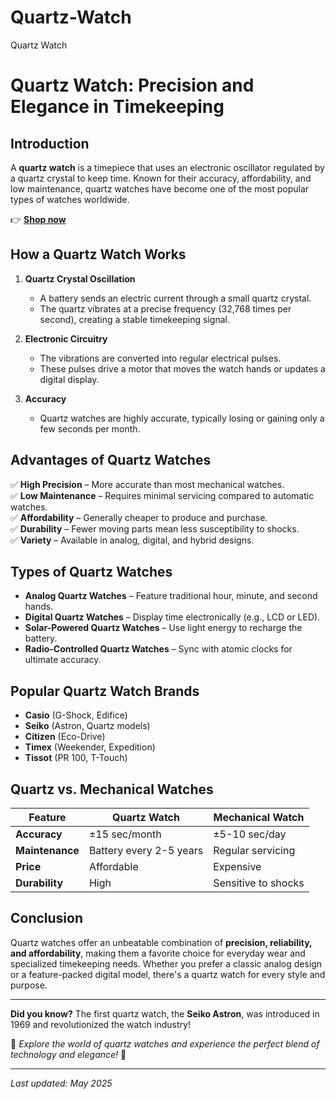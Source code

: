 # Quartz-Watch
Quartz Watch
# Quartz Watch: Precision and Elegance in Timekeeping  

## Introduction  
A **quartz watch** is a timepiece that uses an electronic oscillator regulated by a quartz crystal to keep time. Known for their accuracy, affordability, and low maintenance, quartz watches have become one of the most popular types of watches worldwide.  

👉 [**Shop now**](https://free.thefinds.biz/?utm_medium=e419e4d4e57d17f163ee4e72b59be1bc3350fc9a&utm_campaign=Global)

## How a Quartz Watch Works  
1. **Quartz Crystal Oscillation**  
   - A battery sends an electric current through a small quartz crystal.  
   - The quartz vibrates at a precise frequency (32,768 times per second), creating a stable timekeeping signal.  

2. **Electronic Circuitry**  
   - The vibrations are converted into regular electrical pulses.  
   - These pulses drive a motor that moves the watch hands or updates a digital display.  

3. **Accuracy**  
   - Quartz watches are highly accurate, typically losing or gaining only a few seconds per month.  

## Advantages of Quartz Watches  
✅ **High Precision** – More accurate than most mechanical watches.  
✅ **Low Maintenance** – Requires minimal servicing compared to automatic watches.  
✅ **Affordability** – Generally cheaper to produce and purchase.  
✅ **Durability** – Fewer moving parts mean less susceptibility to shocks.  
✅ **Variety** – Available in analog, digital, and hybrid designs.  

## Types of Quartz Watches  
- **Analog Quartz Watches** – Feature traditional hour, minute, and second hands.  
- **Digital Quartz Watches** – Display time electronically (e.g., LCD or LED).  
- **Solar-Powered Quartz Watches** – Use light energy to recharge the battery.  
- **Radio-Controlled Quartz Watches** – Sync with atomic clocks for ultimate accuracy.  

## Popular Quartz Watch Brands  
- **Casio** (G-Shock, Edifice)  
- **Seiko** (Astron, Quartz models)  
- **Citizen** (Eco-Drive)  
- **Timex** (Weekender, Expedition)  
- **Tissot** (PR 100, T-Touch)  

## Quartz vs. Mechanical Watches  
| Feature          | Quartz Watch | Mechanical Watch |  
|------------------|-------------|------------------|  
| **Accuracy**     | ±15 sec/month | ±5-10 sec/day |  
| **Maintenance**  | Battery every 2-5 years | Regular servicing |  
| **Price**        | Affordable   | Expensive        |  
| **Durability**   | High         | Sensitive to shocks |  

## Conclusion  
Quartz watches offer an unbeatable combination of **precision, reliability, and affordability**, making them a favorite choice for everyday wear and specialized timekeeping needs. Whether you prefer a classic analog design or a feature-packed digital model, there's a quartz watch for every style and purpose.  

---
**Did you know?** The first quartz watch, the **Seiko Astron**, was introduced in 1969 and revolutionized the watch industry!  

🔹 *Explore the world of quartz watches and experience the perfect blend of technology and elegance!* 🔹  

---  
*Last updated: May 2025*  
